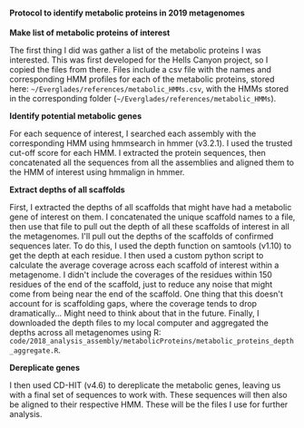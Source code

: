 #### Protocol to identify metabolic proteins in 2019 metagenomes

**Make list of metabolic proteins of interest**

The first thing I did was gather a list of the metabolic proteins I was interested.
This was first developed for the Hells Canyon project, so I copied the files from there.
Files include a csv file with the names and corresponding HMM profiles for each of the metabolic proteins, stored here: `~/Everglades/references/metabolic_HMMs.csv`, with the HMMs stored in the corresponding folder (`~/Everglades/references/metabolic_HMMs`).


**Identify potential metabolic genes**

For each sequence of interest, I searched each assembly with the corresponding HMM using hmmsearch in hmmer (v3.2.1).
I used the trusted cut-off score for each HMM.
I extracted the protein sequences, then concatenated all the sequences from all the assemblies and aligned them to the HMM of interest using hmmalign in hmmer.


**Extract depths of all scaffolds**

First, I extracted the depths of all scaffolds that might have had a metabolic gene of interest on them.
I concatenated the unique scaffold names to a file, then use that file to pull out the depth of all these scaffolds of interest in all the metagenomes.
I'll pull out the depths of the scaffolds of confirmed sequences later.
To do this, I used the depth function on samtools (v1.10) to get the depth at each residue.
I then used a custom python script to calculate the average coverage across each scaffold of interest within a metagenome.
I didn't include the coverages of the residues within 150 residues of the end of the scaffold, just to reduce any noise that might come from being near the end of the scaffold.
One thing that this doesn't account for is scaffolding gaps, where the coverage tends to drop dramatically... Might need to think about that in the future.
Finally, I downloaded the depth files to my local computer and aggregated the depths across all metagenomes using R: `code/2018_analysis_assembly/metabolicProteins/metabolic_proteins_depth_aggregate.R`.


**Dereplicate genes**

I then used CD-HIT (v4.6) to dereplicate the metabolic genes, leaving us with a final set of sequences to work with.
These sequences will then also be aligned to their respective HMM.
These will be the files I use for further analysis.
